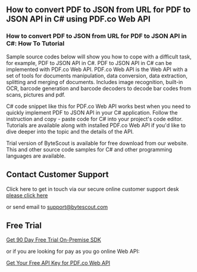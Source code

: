 ## How to convert PDF to JSON from URL for PDF to JSON API in C# using PDF.co Web API

### How to convert PDF to JSON from URL for PDF to JSON API in C#: How To Tutorial

Sample source codes below will show you how to cope with a difficult task, for example, PDF to JSON API in C#. PDF to JSON API in C# can be implemented with PDF.co Web API. PDF.co Web API is the Web API with a set of tools for documents manipulation, data conversion, data extraction, splitting and merging of documents. Includes image recognition, built-in OCR, barcode generation and barcode decoders to decode bar codes from scans, pictures and pdf.

C# code snippet like this for PDF.co Web API works best when you need to quickly implement PDF to JSON API in your C# application. Follow the instruction and copy - paste code for C# into your project's code editor. Tutorials are available along with installed PDF.co Web API if you'd like to dive deeper into the topic and the details of the API.

Trial version of ByteScout is available for free download from our website. This and other source code samples for C# and other programming languages are available.

## Contact Customer Support

Click here to get in touch via our secure online customer support desk [please click here](https://bytescout.zendesk.com/hc/en-us/requests/new?subject=PDF.co%20Web%20API%20Question)

or send email to [support@bytescout.com](mailto:support@bytescout.com?subject=PDF.co%20Web%20API%20Question) 

## Free Trial

[Get 90 Day Free Trial On-Premise SDK](https://bytescout.com/download/web-installer?utm_source=github-readme)

or if you are looking for pay as you go online Web API:

[Get Your Free API Key for PDF.co Web API](https://pdf.co/documentation/api?utm_source=github-readme)